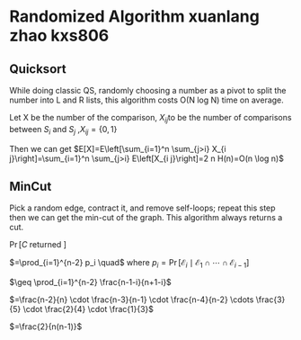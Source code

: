 # Randomized Algorithm xuanlang zhao kxs806

## Quicksort

While doing classic QS, randomly choosing a number as a pivot to split the number into L and R lists, this algorithm costs O(N log N) time on average.

Let X be the number of the comparison, $X_{i j}$to be the number of comparisons between $S_i$ and $S_j$ ,$X_{i j} = \{0,1\}$

Then we can get $E[X]=E\left[\sum_{i=1}^n \sum_{j>i} X_{i j}\right]=\sum_{i=1}^n \sum_{j>i} E\left[X_{i j}\right]=2 n H(n)=O(n \log n)$

## MinCut

Pick a random edge, contract it, and remove self-loops; repeat this step then we can get the min-cut of the graph. This algorithm always returns a cut.

$\operatorname{Pr}[C$ returned $]$

$=\prod_{i=1}^{n-2} p_i \quad$ where $p_i=\operatorname{Pr}\left[\mathcal{E}_i \mid \mathcal{E}_1 \cap \cdots \cap \mathcal{E}_{i-1}\right]$

$\geq \prod_{i=1}^{n-2} \frac{n-1-i}{n+1-i}$

$=\frac{n-2}{n} \cdot \frac{n-3}{n-1} \cdot \frac{n-4}{n-2} \cdots \frac{3}{5} \cdot \frac{2}{4} \cdot \frac{1}{3}$

$=\frac{2}{n(n-1)}$



